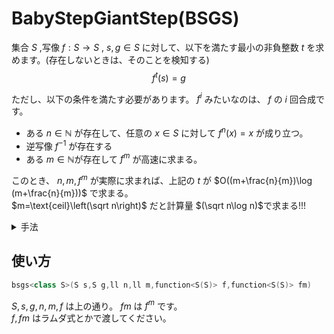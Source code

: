 # BabyStepGiantStep(BSGS)

集合 $S$ ,写像 $f:S\to S$ , $s,g\in S$ に対して、以下を満たす最小の非負整数 $t$ を求めます。(存在しないときは、そのことを検知する)
$$f^t(s)=g$$

ただし、以下の条件を満たす必要があります。 $f^i$ みたいなのは、 $f$ の $i$ 回合成です。
- ある $n\in\mathbb{N}$ が存在して、任意の $x\in S$ に対して $f^n(x)=x$ が成り立つ。
- 逆写像 $f^{-1}$ が存在する
- ある $m\in\mathbb{N}$が存在して $f^m$ が高速に求まる。

このとき、 $n,m,f^m$ が実際に求まれば、上記の $t$ が $O((m+\frac{n}{m})\log (m+\frac{n}{m}))$ で求まる。\
$m=\text{ceil}\left(\sqrt n\right)$ だと計算量 $(\sqrt n\log n)$で求まる!!!

<details>
  <summary> 手法 </summary>
  
  周期性から、 $t=0,1,\dots,n-1$ に対して条件を満たすかどうか確認すればよいです。なぜなら、
  $$f^j=f^{j \mod n}$$
  が成り立つからです。\
  まず、別処理で $t=0$ の時を調べておきます。これは $s=g$かどうか判定するだけです。
  \
  \
  $t=im-j$ と分解します。この時、 $1\leq i\leq \text{ceil}(\frac{n}{m})$ と $0\leq j< m$ なる $i,j$ について調べれば $t=1,2,\dots,n-1$ について調べたことになります。\
  こう分解したとき、
  $$f^{im-j}(s)=g\Leftrightarrow f^{im}(s)=f^{j}(g)$$
  $$\Leftrightarrow (f^m)^{i}(s)=f^{j}(g)$$
  となります。\
  ここで、 $i$ を固定してみることにします。\
  このとき、 $t$ を最小化するためには(存在すれば) $f^{im}(s)=f^{j}(g)$ なる最大の $j$ を使えばよいです。このとき、前処理で
  - $mp[x]$:(存在すれば) $x=f^j(h)$ なる最大の $j$
                                                                            
  というハッシュマップ(`std::map`)を用意しておくことで、 $j$ の検索が高速で処理できます。
  \
  \
  \
  \
  ということで、以下の手順を踏むことで(あれば)最小の $t$ を見つけることができました。
  
  1. $j=0,1,\dots,m-1$ に対して、 $f^j(g)$ を計算して $mp$ に突っ込んでおく。
  1. $i=1,2,\dots,\text{ceil}(n/m)$ に対して、 $mp[f^{im}(s)]$ を検索して、もしあれば $t=im-j$ が答え。

  ...計算量は $O(m+n/m)$ にハッシュマップの検索分がつきます。これは、 $m=\text{ceil}(\sqrt n)$ とすることで最小化できます。
  \
  \
  \
  なお、実用上は $m=\sqrt n+1$ とかでいい。
</details>

## 使い方
```cpp
bsgs<class S>(S s,S g,ll n,ll m,function<S(S)> f,function<S(S)> fm)
```
$S,s,g,n,m,f$ は上の通り。 $fm$ は $f^m$ です。\
$f,fm$ はラムダ式とかで渡してください。
